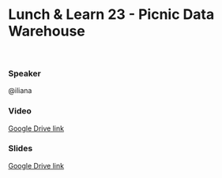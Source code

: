 # Lunch & Learn 23 - Picnic Data Warehouse
​
### Speaker
@iliana
​
### Video
[Google Drive link](https://drive.google.com/open?id=10JvP-2o3H_UuV6JrgI8IiHPzaZcrHsUZ)
​
### Slides
[Google Drive link](https://drive.google.com/open?id=1By8299jdo_mwXW_EKrGR_MMmT6iO4VqX)